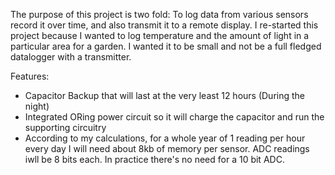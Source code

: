 The purpose of this project is two fold: To log data from various sensors record it over time, and also transmit it to a remote display. I re-started this project because I wanted to log temperature and the amount of light in a particular area for a garden. I wanted it to be small and not be a full fledged datalogger with a transmitter.

Features:
* Capacitor Backup that will last at the very least 12 hours (During the night)
* Integrated ORing power circuit so it will charge the capacitor and run the supporting circuitry
* According to my calculations, for a whole year of 1 reading per hour every day I will need about 8kb of memory per sensor. ADC readings iwll be 8 bits each. In practice there's no need for a 10 bit ADC.
